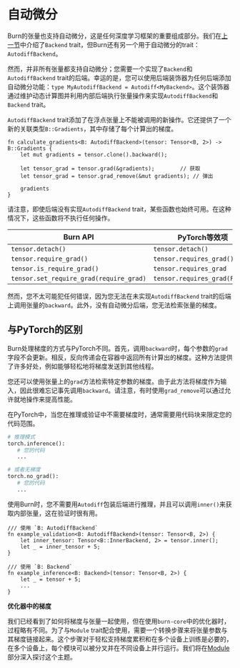 # 自动微分

Burn的张量也支持自动微分，这是任何深度学习框架的重要组成部分。我们在[上一节](./backend.md)中介绍了`Backend` trait，但Burn还有另一个用于自动微分的trait：`AutodiffBackend`。

然而，并非所有张量都支持自动微分；您需要一个实现了`Backend`和`AutodiffBackend` trait的后端。幸运的是，您可以使用后端装饰器为任何后端添加自动微分功能：`type MyAutodiffBackend = Autodiff<MyBackend>`。这个装饰器通过维护动态计算图并利用内部后端执行张量操作来实现`AutodiffBackend`和`Backend` trait。

`AutodiffBackend` trait添加了在浮点张量上不能被调用的新操作。它还提供了一个新的关联类型`B::Gradients`，其中存储了每个计算出的梯度。

```rust, ignore
fn calculate_gradients<B: AutodiffBackend>(tensor: Tensor<B, 2>) -> B::Gradients {
    let mut gradients = tensor.clone().backward();

    let tensor_grad = tensor.grad(&gradients);        // 获取
    let tensor_grad = tensor.grad_remove(&mut gradients); // 弹出

    gradients
}
```

请注意，即使后端没有实现`AutodiffBackend` trait，某些函数也始终可用。在这种情况下，这些函数将不执行任何操作。

| Burn API                                | PyTorch等效项            |
| --------------------------------------- | ----------------------------- |
| `tensor.detach()`                       | `tensor.detach()`             |
| `tensor.require_grad()`                 | `tensor.requires_grad()`      |
| `tensor.is_require_grad()`              | `tensor.requires_grad`        |
| `tensor.set_require_grad(require_grad)` | `tensor.requires_grad(False)` |

然而，您不太可能犯任何错误，因为您无法在未实现`AutodiffBackend` trait的后端上调用张量的`backward`。此外，没有自动微分后端，您无法检索张量的梯度。

## 与PyTorch的区别

Burn处理梯度的方式与PyTorch不同。首先，调用`backward`时，每个参数的`grad`字段不会更新。相反，反向传递会在容器中返回所有计算出的梯度。这种方法提供了许多好处，例如能够轻松地将梯度发送到其他线程。

您还可以使用张量上的`grad`方法检索特定参数的梯度。由于此方法将梯度作为输入，因此很难忘记事先调用`backward`。请注意，有时使用`grad_remove`可以通过允许就地操作来提高性能。

在PyTorch中，当您在推理或验证中不需要梯度时，通常需要用代码块来限定您的代码范围。

```python
# 推理模式
torch.inference():
   # 您的代码
   ...

# 或者无梯度
torch.no_grad():
   # 您的代码
   ...
```

使用Burn时，您不需要用`Autodiff`包装后端进行推理，并且可以调用`inner()`来获取内部张量，这在验证时很有用。

```rust, ignore
/// 使用 `B: AutodiffBackend`
fn example_validation<B: AutodiffBackend>(tensor: Tensor<B, 2>) {
    let inner_tensor: Tensor<B::InnerBackend, 2> = tensor.inner();
    let _ = inner_tensor + 5;
}

/// 使用 `B: Backend`
fn example_inference<B: Backend>(tensor: Tensor<B, 2>) {
    let _ = tensor + 5;
    ...
}
```

**优化器中的梯度**

我们已经看到了如何将梯度与张量一起使用，但在使用`burn-core`中的优化器时，过程略有不同。为了与`Module` trait配合使用，需要一个转换步骤来将张量参数与其梯度链接起来。这个步骤对于轻松支持梯度累积和在多个设备上训练是必要的，在多个设备上，每个模块可以被分叉并在不同设备上并行运行。我们将在[Module](./module.md)部分深入探讨这个主题。
